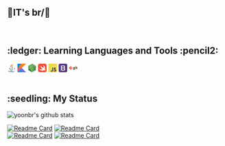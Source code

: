## :sunflower:IT's br/:sunflower:
<br/>

<h2> :ledger: Learning Languages and Tools :pencil2: </h2>
<code><img height="20" src="https://raw.githubusercontent.com/github/explore/80688e429a7d4ef2fca1e82350fe8e3517d3494d/topics/java/java.png"></code>
<code><img height="20" src="https://raw.githubusercontent.com/github/explore/80688e429a7d4ef2fca1e82350fe8e3517d3494d/topics/kotlin/kotlin.png"></code>
<code><img height="20" src="https://raw.githubusercontent.com/github/explore/80688e429a7d4ef2fca1e82350fe8e3517d3494d/topics/nodejs/nodejs.png"></code>
<code><img height="20" src="https://raw.githubusercontent.com/github/explore/80688e429a7d4ef2fca1e82350fe8e3517d3494d/topics/swift/swift.png"></code>
<code><img height="20" src="https://raw.githubusercontent.com/github/explore/80688e429a7d4ef2fca1e82350fe8e3517d3494d/topics/javascript/javascript.png"></code>
<code><img height="20" src="https://raw.githubusercontent.com/github/explore/80688e429a7d4ef2fca1e82350fe8e3517d3494d/topics/bootstrap/bootstrap.png"></code>
<code><img height="20" src="https://raw.githubusercontent.com/github/explore/80688e429a7d4ef2fca1e82350fe8e3517d3494d/topics/git/git.png"></code>

<br/>
<br/>

<h2> :seedling: My Status </h2>

![yoonbr's github stats](https://github-readme-stats.vercel.app/api?username=yoonbr&show_icons=true&icon&theme=buefy&hide_border=true&hide=prs,issues,contribs)

[![Readme Card](https://github-readme-stats.vercel.app/api/pin/?username=yoonbr&repo=JavaPractice)](https://github.com/yoonbr/JavaPractice.git)
[![Readme Card](https://github-readme-stats.vercel.app/api/pin/?username=yoonbr&repo=Kotlin)](https://github.com/yoonbr/Kotlin.git)
<br/>
[![Readme Card](https://github-readme-stats.vercel.app/api/pin/?username=yoonbr&repo=Nodejs)](https://github.com/yoonbr/Nodejs.git)
[![Readme Card](https://github-readme-stats.vercel.app/api/pin/?username=yoonbr&repo=Swift)](https://github.com/yoonbr/Swift.git)
